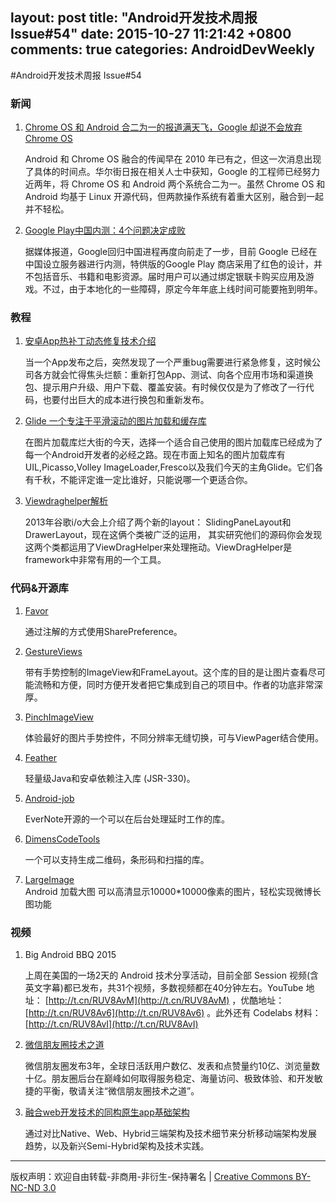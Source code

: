 layout: post
title: "Android开发技术周报 Issue#54"
date: 2015-10-27 11:21:42 +0800
comments: true
categories: AndroidDevWeekly
---

#Android开发技术周报 Issue#54

### 新闻

1. [Chrome OS 和 Android 合二为一的报道满天飞，Google 却说不会放弃 Chrome OS](http://www.ifanr.com/578697)

	Android 和 Chrome OS 融合的传闻早在 2010 年已有之，但这一次消息出现了具体的时间点。华尔街日报在相关人士中获知，Google 的工程师已经努力近两年，将 Chrome OS 和 Android 两个系统合二为一。虽然 Chrome OS 和 Android 均基于 Linux 开源代码，但两款操作系统有着重大区别，融合到一起并不轻松。

1. [Google Play中国内测：4个问题决定成败](http://t.cn/RUVASzs)

	据媒体报道，Google回归中国进程再度向前走了一步，目前 Google 已经在中国设立服务器进行内测，特供版的Google Play 商店采用了红色的设计，并不包括音乐、书籍和电影资源。届时用户可以通过绑定银联卡购买应用及游戏。不过，由于本地化的一些障碍，原定今年年底上线时间可能要拖到明年。

### 教程

1. [安卓App热补丁动态修复技术介绍](http://t.cn/RUMRGiM)

	 当一个App发布之后，突然发现了一个严重bug需要进行紧急修复，这时候公司各方就会忙得焦头烂额：重新打包App、测试、向各个应用市场和渠道换包、提示用户升级、用户下载、覆盖安装。有时候仅仅是为了修改了一行代码，也要付出巨大的成本进行换包和重新发布。

1. [Glide 一个专注于平滑滚动的图片加载和缓存库](http://www.jianshu.com/p/4a3177b57949)

	在图片加载库烂大街的今天，选择一个适合自己使用的图片加载库已经成为了每一个Android开发者的必经之路。现在市面上知名的图片加载库有UIL,Picasso,Volley ImageLoader,Fresco以及我们今天的主角Glide。它们各有千秋，不能评定谁一定比谁好，只能说哪一个更适合你。

1. [Viewdraghelper解析](http://souly.cn/技术博文/2015/09/23/viewDragHelper解析/)

	2013年谷歌i/o大会上介绍了两个新的layout： SlidingPaneLayout和DrawerLayout，现在这俩个类被广泛的运用， 其实研究他们的源码你会发现这两个类都运用了ViewDragHelper来处理拖动。ViewDragHelper是framework中非常有用的一个工具。

### 代码&开源库

1. [Favor](https://github.com/soarcn/Favor)

	通过注解的方式使用SharePreference。

1. [GestureViews](https://github.com/alexvasilkov/GestureViews)

	带有手势控制的ImageView和FrameLayout。这个库的目的是让图片查看尽可能流畅和方便，同时方便开发者把它集成到自己的项目中。作者的功底非常深厚。 

1. [PinchImageView](https://github.com/boycy815/PinchImageView)

	体验最好的图片手势控件，不同分辨率无缝切换，可与ViewPager结合使用。

1. [Feather](https://github.com/zsoltherpai/feather)

	轻量级Java和安卓依赖注入库 (JSR-330)。

1. [Android-job](https://github.com/evernote/android-job)

	EverNote开源的一个可以在后台处理延时工作的库。

1. [DimensCodeTools](https://github.com/ng2Kaming/DimensCodeTools)

	一个可以支持生成二维码，条形码和扫描的库。

1. [LargeImage](https://github.com/LuckyJayce/LargeImage)	
	Android 加载大图 可以高清显示10000*10000像素的图片，轻松实现微博长图功能

### 视频

1. Big Android BBQ 2015

	上周在美国的一场2天的 Android 技术分享活动，目前全部 Session 视频(含英文字幕)都已发布，共31个视频，多数视频都在40分钟左右。YouTube 地址： [http://t.cn/RUV8AvM](http://t.cn/RUV8AvM) ，优酷地址：[http://t.cn/RUV8Av6](http://t.cn/RUV8Av6) 。此外还有 Codelabs 材料：[http://t.cn/RUV8AvI](http://t.cn/RUV8AvI) 

1. [微信朋友圈技术之道](http://www.infoq.com/cn/presentations/technology-of-weixin-moments)
	
	微信朋友圈发布3年，全球日活跃用户数亿、发表和点赞量约10亿、浏览量数十亿。朋友圈后台在巅峰如何取得服务稳定、海量访问、极致体验、和开发敏捷的平衡，敬请关注“微信朋友圈技术之道”。

1. [融合web开发技术的同构原生app基础架构](http://www.infoq.com/cn/presentations/the-isomorphic-native-app-infrastructure-of-web-development-technology)

	通过对比Native、Web、Hybrid三端架构及技术细节来分析移动端架构发展趋势，以及新兴Semi-Hybrid架构及技术实践。

----
版权声明：欢迎自由转载-非商用-非衍生-保持署名 | [Creative Commons BY-NC-ND 3.0](http://creativecommons.org/licenses/by-nc-nd/3.0/deed.zh3)